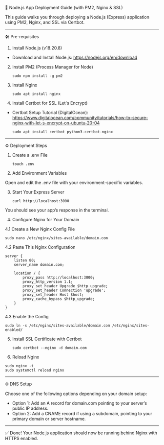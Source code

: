 🚀 Node.js App Deployment Guide (with PM2, Nginx & SSL)

This guide walks you through deploying a Node.js (Express) application using PM2, Nginx, and SSL via Certbot.

---

🛠️ Pre-requisites

1. Install Node.js (v18.20.8)

- Download and Install Node.js: https://nodejs.org/en/download

2. Install PM2 (Process Manager for Node)

    ```
    sudo npm install -g pm2
    ```

3. Install Nginx

    ```
    sudo apt install nginx
    ```

4. Install Certbot for SSL (Let's Encrypt)

- Certbot Setup Tutorial (DigitalOcean): https://www.digitalocean.com/community/tutorials/how-to-secure-nginx-with-let-s-encrypt-on-ubuntu-20-04

    ```
    sudo apt install certbot python3-certbot-nginx
    ```

---

⚙️ Deployment Steps

1. Create a .env File

    ```
    touch .env
    ```

2. Add Environment Variables

Open and edit the .env file with your environment-specific variables.

3. Start Your Express Server

    ```
    curl http://localhost:3000
    ```

You should see your app’s response in the terminal.

4. Configure Nginx for Your Domain

4.1 Create a New Nginx Config File

    sudo nano /etc/nginx/sites-available/domain.com

4.2 Paste This Nginx Configuration

    server {
        listen 80;
        server_name domain.com;

        location / {
            proxy_pass http://localhost:3000;
            proxy_http_version 1.1;
            proxy_set_header Upgrade $http_upgrade;
            proxy_set_header Connection 'upgrade';
            proxy_set_header Host $host;
            proxy_cache_bypass $http_upgrade;
        }
    }

4.3 Enable the Config

    sudo ln -s /etc/nginx/sites-available/domain.com /etc/nginx/sites-enabled/

5. Install SSL Certificate with Certbot

    ```
    sudo certbot --nginx -d domain.com
    ```

6. Reload Nginx
  
  ```
  sudo nginx -t
  sudo systemctl reload nginx
  ```

---

🌐 DNS Setup

Choose one of the following options depending on your domain setup:

- Option 1: Add an A record for domain.com pointing to your server’s public IP address.
- Option 2: Add a CNAME record if using a subdomain, pointing to your primary domain or server hostname.

---

✅ Done! Your Node.js application should now be running behind Nginx with HTTPS enabled.
